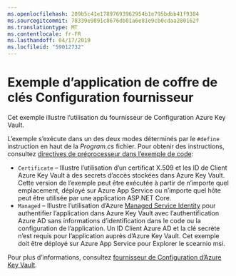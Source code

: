 ```yaml
---
ms.openlocfilehash: 209b5c41e17897693962954b1e795bdbb41f9384
ms.sourcegitcommit: 78339e9891c8676db01a6e81e9cb0cdaa280162f
ms.translationtype: MT
ms.contentlocale: fr-FR
ms.lasthandoff: 04/17/2019
ms.locfileid: "59012732"
---
```

# <a name="key-vault-configuration-provider-sample-app"></a>Exemple d’application de coffre de clés Configuration fournisseur

Cet exemple illustre l’utilisation du fournisseur de Configuration Azure Key Vault.

L’exemple s’exécute dans un des deux modes déterminés par le `#define` instruction en haut de la *Program.cs* fichier. Pour obtenir des instructions, consultez [directives de préprocesseur dans l’exemple de code](https://docs.microsoft.com/aspnet/core#preprocessor-directives-in-sample-code):

* `Certificate` &ndash; Illustre l’utilisation d’un certificat X.509 et les ID de Client Azure Key Vault à des secrets d’accès stockées dans Azure Key Vault. Cette version de l’exemple peut être exécutée à partir de n’importe quel emplacement, déployé sur Azure App Service ou n’importe quel hôte peut être utilisée par une application ASP.NET Core.
* `Managed` &ndash; Illustre l’utilisation d’Azure [Managed Service Identity](https://docs.microsoft.com/azure/active-directory/managed-identities-azure-resources/overview) pour authentifier l’application dans Azure Key Vault avec l’authentification Azure AD sans informations d’identification dans le code ou la configuration de l’application. Un ID Client Azure AD et la clé secrète n’est requis pour l’application auprès d’Azure Key Vault. Cet exemple doit être déployé sur Azure App Service pour Explorer le scearnio msi.

Pour plus d’informations, consultez [fournisseur de Configuration d’Azure Key Vault](https://docs.microsoft.com/aspnet/core/security/key-vault-configuration).
